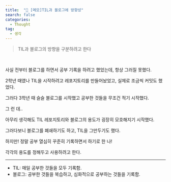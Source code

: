 ```yaml
---
title:  "📜 [메모]TIL과 블로그에 방향성"
search: false
categories: 
  - Thought
tag:
  - 생각
---
```


> TIL과 블로그의 방향을 구분하려고 한다

<br>

사실 전부터 블로그를 하면서 공부 기록을 하려고 했었는데, 항상 그러질 못했다.

2학년 때였나 TIL을 시작하려고 레포지토리를 만들어놨었고, 실제로 조금씩 커밋도 했었다.

그러다 3학년 때 슬슬 블로그를 시작했고 공부한 것들을 무조건 적기 시작했다.

그 런 데..

아무리 생각해도 TIL 레포지토리와 블로그의 용도가 굉장히 모호해지기 시작했다.

그러다보니 블로그를 폐쇄하기도 하고, TIL을 그만두기도 했다.

하지만! 정말 공부 열심히 꾸준히 기록하면서 하기로 한 나!

각각의 용도를 정해두고 사용하려고 한다.

--------------------------


- TIL: 매일 공부한 것들을 모두 기록함.
- 블로그: 공부한 것들을 복습하고, 심화적으로 공부하는 것들을 기록함.